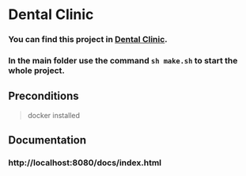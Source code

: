 # Dental Clinic 

### You can find this project in [Dental Clinic](https://github.com/nicoezdias/dental_clinic_go).

### In the main folder use the command `sh make.sh` to start the whole project.

## Preconditions

> docker installed

## Documentation

### http://localhost:8080/docs/index.html
